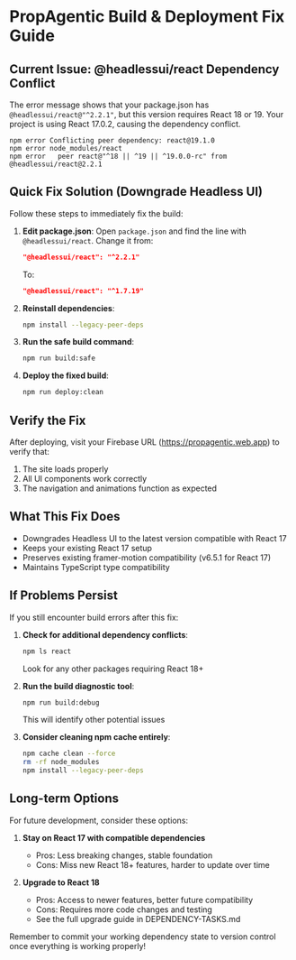 # PropAgentic Build & Deployment Fix Guide

## Current Issue: @headlessui/react Dependency Conflict

The error message shows that your package.json has `@headlessui/react@"^2.2.1"`, but this version requires React 18 or 19. Your project is using React 17.0.2, causing the dependency conflict.

```
npm error Conflicting peer dependency: react@19.1.0
npm error node_modules/react
npm error   peer react@"^18 || ^19 || ^19.0.0-rc" from @headlessui/react@2.2.1
```

## Quick Fix Solution (Downgrade Headless UI)

Follow these steps to immediately fix the build:

1. **Edit package.json**:
   Open `package.json` and find the line with `@headlessui/react`. Change it from:
   ```json
   "@headlessui/react": "^2.2.1"
   ```
   To:
   ```json
   "@headlessui/react": "^1.7.19"
   ```

2. **Reinstall dependencies**:
   ```bash
   npm install --legacy-peer-deps
   ```

3. **Run the safe build command**:
   ```bash
   npm run build:safe
   ```

4. **Deploy the fixed build**:
   ```bash
   npm run deploy:clean
   ```

## Verify the Fix

After deploying, visit your Firebase URL (https://propagentic.web.app) to verify that:
1. The site loads properly
2. All UI components work correctly
3. The navigation and animations function as expected

## What This Fix Does

- Downgrades Headless UI to the latest version compatible with React 17
- Keeps your existing React 17 setup
- Preserves existing framer-motion compatibility (v6.5.1 for React 17)
- Maintains TypeScript type compatibility

## If Problems Persist

If you still encounter build errors after this fix:

1. **Check for additional dependency conflicts**:
   ```bash
   npm ls react
   ```
   Look for any other packages requiring React 18+

2. **Run the build diagnostic tool**:
   ```bash
   npm run build:debug
   ```
   This will identify other potential issues

3. **Consider cleaning npm cache entirely**:
   ```bash
   npm cache clean --force
   rm -rf node_modules
   npm install --legacy-peer-deps
   ```

## Long-term Options

For future development, consider these options:

1. **Stay on React 17 with compatible dependencies**
   - Pros: Less breaking changes, stable foundation
   - Cons: Miss new React 18+ features, harder to update over time

2. **Upgrade to React 18**
   - Pros: Access to newer features, better future compatibility
   - Cons: Requires more code changes and testing
   - See the full upgrade guide in DEPENDENCY-TASKS.md

Remember to commit your working dependency state to version control once everything is working properly! 